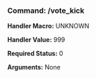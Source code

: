 ### Command: /vote_kick

**Handler Macro:** UNKNOWN

**Handler Value:** 999

**Required Status:** 0

**Arguments:**
None
